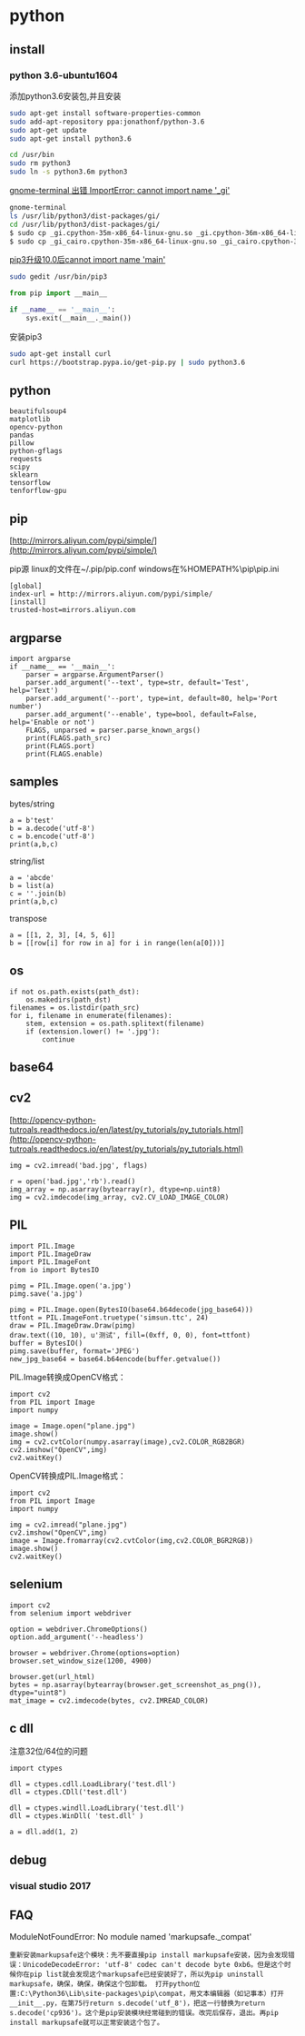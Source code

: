 # python

## install
### python 3.6-ubuntu1604
添加python3.6安装包,并且安装
```bash
sudo apt-get install software-properties-common
sudo add-apt-repository ppa:jonathonf/python-3.6
sudo apt-get update
sudo apt-get install python3.6

cd /usr/bin
sudo rm python3
sudo ln -s python3.6m python3
```
[gnome-terminal 出错 ImportError: cannot import name '_gi'](https://blog.csdn.net/jaket5219999/article/details/78465251)
```bash
gnome-terminal
ls /usr/lib/python3/dist-packages/gi/
cd /usr/lib/python3/dist-packages/gi/
$ sudo cp _gi.cpython-35m-x86_64-linux-gnu.so _gi.cpython-36m-x86_64-linux-gnu.so
$ sudo cp _gi_cairo.cpython-35m-x86_64-linux-gnu.so _gi_cairo.cpython-36m-x86_64-linux-gnu.so
```

[pip3升级10.0后cannot import name 'main'](https://blog.csdn.net/qq_31643159/article/details/80045275)
```bash
sudo gedit /usr/bin/pip3
```
```python
from pip import __main__

if __name__ == '__main__':
    sys.exit(__main__._main())
```

安装pip3
```bash
sudo apt-get install curl
curl https://bootstrap.pypa.io/get-pip.py | sudo python3.6
```

## python
```
beautifulsoup4
matplotlib
opencv-python
pandas
pillow
python-gflags
requests
scipy
sklearn
tensorflow
tenforflow-gpu
```

## pip
[http://mirrors.aliyun.com/pypi/simple/](http://mirrors.aliyun.com/pypi/simple/)

pip源
linux的文件在~/.pip/pip.conf
windows在%HOMEPATH%\pip\pip.ini
```
[global]
index-url = http://mirrors.aliyun.com/pypi/simple/
[install]
trusted-host=mirrors.aliyun.com
```

## argparse
```
import argparse
if __name__ == '__main__':
    parser = argparse.ArgumentParser()
    parser.add_argument('--text', type=str, default='Test', help='Text')
    parser.add_argument('--port', type=int, default=80, help='Port number')
    parser.add_argument('--enable', type=bool, default=False, help='Enable or not')
    FLAGS, unparsed = parser.parse_known_args()
    print(FLAGS.path_src)
    print(FLAGS.port)
    print(FLAGS.enable)
```

## samples
bytes/string
```
a = b'test'
b = a.decode('utf-8')
c = b.encode('utf-8')
print(a,b,c)
```
string/list
```
a = 'abcde'
b = list(a)
c = ''.join(b)
print(a,b,c)
```
transpose
```
a = [[1, 2, 3], [4, 5, 6]]
b = [[row[i] for row in a] for i in range(len(a[0]))]
```

## os
```
if not os.path.exists(path_dst):
    os.makedirs(path_dst)
filenames = os.listdir(path_src)
for i, filename in enumerate(filenames):
    stem, extension = os.path.splitext(filename)
    if (extension.lower() != '.jpg'):
        continue
```

## base64

## cv2
[http://opencv-python-tutroals.readthedocs.io/en/latest/py_tutorials/py_tutorials.html](http://opencv-python-tutroals.readthedocs.io/en/latest/py_tutorials/py_tutorials.html)
```
img = cv2.imread('bad.jpg', flags) 

r = open('bad.jpg','rb').read() 
img_array = np.asarray(bytearray(r), dtype=np.uint8) 
img = cv2.imdecode(img_array, cv2.CV_LOAD_IMAGE_COLOR) 
```

## PIL
```
import PIL.Image
import PIL.ImageDraw
import PIL.ImageFont
from io import BytesIO

pimg = PIL.Image.open('a.jpg')
pimg.save('a.jpg')

pimg = PIL.Image.open(BytesIO(base64.b64decode(jpg_base64)))
ttfont = PIL.ImageFont.truetype('simsun.ttc', 24)
draw = PIL.ImageDraw.Draw(pimg)
draw.text((10, 10), u'测试', fill=(0xff, 0, 0), font=ttfont)
buffer = BytesIO()
pimg.save(buffer, format='JPEG')
new_jpg_base64 = base64.b64encode(buffer.getvalue())
```

PIL.Image转换成OpenCV格式：
```
import cv2  
from PIL import Image  
import numpy  
  
image = Image.open("plane.jpg")  
image.show()  
img = cv2.cvtColor(numpy.asarray(image),cv2.COLOR_RGB2BGR)  
cv2.imshow("OpenCV",img)  
cv2.waitKey()  
```

OpenCV转换成PIL.Image格式：
```
import cv2  
from PIL import Image  
import numpy  
  
img = cv2.imread("plane.jpg")  
cv2.imshow("OpenCV",img)  
image = Image.fromarray(cv2.cvtColor(img,cv2.COLOR_BGR2RGB))  
image.show()  
cv2.waitKey()  
```

## selenium
```
import cv2
from selenium import webdriver

option = webdriver.ChromeOptions()
option.add_argument('--headless')   

browser = webdriver.Chrome(options=option)    
browser.set_window_size(1200, 4900)   

browser.get(url_html)
bytes = np.asarray(bytearray(browser.get_screenshot_as_png()), dtype="uint8")
mat_image = cv2.imdecode(bytes, cv2.IMREAD_COLOR)
```

## c dll
注意32位/64位的问题
```
import ctypes  

dll = ctypes.cdll.LoadLibrary('test.dll')
dll = ctypes.CDll('test.dll')

dll = ctypes.windll.LoadLibrary('test.dll') 
dll = ctypes.WinDll( 'test.dll' )

a = dll.add(1, 2)  
```

## debug
### visual studio 2017



## FAQ
ModuleNotFoundError: No module named 'markupsafe._compat'
```
重新安装markupsafe这个模块：先不要直接pip install markupsafe安装，因为会发现错误：UnicodeDecodeError: 'utf-8' codec can't decode byte 0xb6。但是这个时候你在pip list就会发现这个markupsafe已经安装好了，所以先pip uninstall markupsafe，确保，确保，确保这个包卸载。 打开python位置:C:\Python36\Lib\site-packages\pip\compat，用文本编辑器（如记事本）打开__init__.py，在第75行return s.decode('utf_8')，把这一行替换为return s.decode('cp936')。这个是pip安装模块经常碰到的错误。改完后保存，退出。再pip install markupsafe就可以正常安装这个包了。
```



